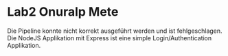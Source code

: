 # Lab2 Onuralp Mete
Die Pipeline konnte nicht korrekt ausgeführt werden und ist fehlgeschlagen.
Die NodeJS Applikation mit Express ist eine simple Login/Authentication Applikation.